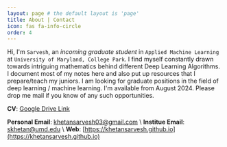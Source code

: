 ```yaml
---
layout: page # the default layout is 'page'
title: About | Contact
icon: fas fa-info-circle
order: 4
---
```


<!-- ![Image1](/assets/img/POV-lightsaber/propic.jpg){: .shadow} -->

Hi, I'm `Sarvesh`, an *incoming graduate student* in `Applied Machine Learning` at `University of Maryland, College Park`. I find myself constantly drawn towards intriguing mathematics behind different Deep Learning Algorithms. I document most of my notes here and also put up resources that I prepare/teach my juniors.
I am looking for graduate positions in the field of deep learning / machine learning. I'm available from August 2024. Please drop me mail if you know of any such opportunities.


**CV**: [Google Drive Link](https://drive.google.com/file/d/1FZO-ijShHNI791nTHs83YiVRvTMR-WRe/view?usp=sharing) 

**Personal Email**: khetansarvesh03@gmail.com \\
**Institue Email**: skhetan@umd.edu \\
**Web**: [https://khetansarvesh.github.io](https://khetansarvesh.github.io) 

<!--# Schedule a Meet-->
<!--Click [here](https://calendar.app.google/4SSiiENYY4oXaR7aA) to open the meet scheduler in a new page (incase the embedding is broken). -->
<!-- Google Calendar Appointment Scheduling begin -->
<!--<iframe src="https://calendar.google.com/calendar/appointments/schedules/AcZssZ3sREk7j-rqdx_u7-c24TQ2_oYs1RAMNQGy8LkLTyDCxwN5Q6EpWr0AD2cbUQxnAFVmqqnuSnxu?gv=true" style="border: 0" width="100%" height="900" frameborder="0"></iframe>-->
<!-- end Google Calendar Appointment Scheduling -->
